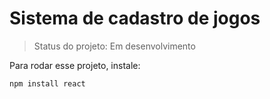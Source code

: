 # Sistema de cadastro de jogos #

>Status do projeto: Em desenvolvimento

Para rodar esse projeto, instale:

```
npm install react
```
